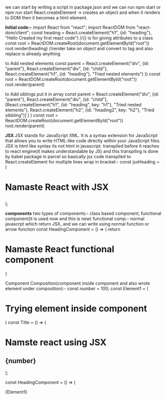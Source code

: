 we can start by writing a script in package.json and we can run npm start or npm run start
React.createElement -> creates an object and when it renders to DOM then it becomes a html element.


**Initial code:-**
import React from "react";
import ReactDOM from "react-dom/client";
const heading = React.createElement("h1", {id: "heading"}, "Hello Created my first react code") //{} is for giving attributes to a class
const root = ReactDOM.createRoot(document.getElementById("root"))
root.render(heading) //render take on object and convert to tag and also replace is already anything

to Add nested elements
const parent = React.createElement("div", {id: "parent"}, React.createElement("div", {id: "child"},
    React.createElement("h1", {id: "heading"}, "Tried nested elements")
))
const root = ReactDOM.createRoot(document.getElementById("root"))
root.render(parent)


to Add siblings put it in array
const parent = React.createElement("div", {id: "parent"}, React.createElement("div", {id: "child"},
    [React.createElement("h1", {id: "heading", key: "h1"}, "Tried nested elements"),
        React.createElement("h2", {id: "heading2", key: "h2"}, "Tried sibbling")]
    )
)
const root = ReactDOM.createRoot(document.getElementById("root"))
root.render(parent)

**JSX**
JSX stands for JavaScript XML. It is a syntax extension for JavaScript that allows you to write HTML-like code directly within your JavaScript files. 
JSX is html like syntax its not html in javascript.
transpiled before it reaches to react engine(it makes understandable by JS) and this transpiling is done by babel package in parcel so basically jsx code transpiled to React.createElement
for multiple lines wrap in bracket:-
const jsxHeading = (<h1 id="heading" className= "test">
Namaste React with JSX
</h1>);

**components**
two types of components:- class based component, functional component(it is used now and this is new)
functional comp:- normal javascrpt which return JSX, and we can write using normal function or arrow function
const HeadingComponent = () => {
    return <h1> Namaste React functional component</h1>
}

Component Composition(component inside component and also wrote element under composition):-
const number = 100;
const Element1 = (
    <h1> Trying element inside component</h1>
)
const Title = () => (
    <div id="container">
        <h1>Namste react using JSX</h1>
        <h2>{number}</h2>
    </div>
);

const HeadingComponent = () => (
    <div>
        {Element1}
        <Title />
    <h1> Namaste React functional component</h1>
    </div>
);

const root = ReactDOM.createRoot(document.getElementById("root"));
root.render(<HeadingComponent />);
we can also call functional component like this {Title()}

we should always pass a key in props if you dont pass react re-renders everything from the start  and all key should be unique

import {CDN_URL_1, CDN_URL_2} from "../utils/constants" #to impoort variables
for every import export is neded